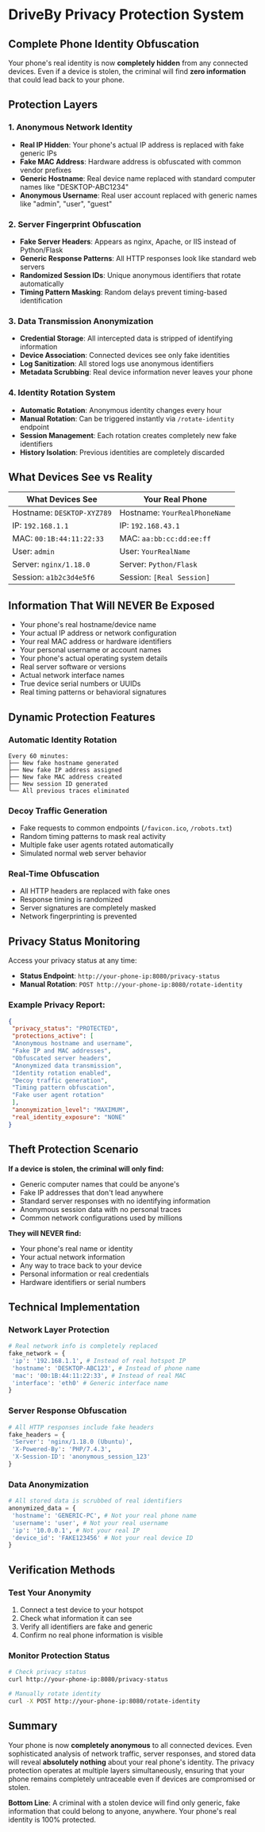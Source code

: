 # DriveBy Privacy Protection System

## Complete Phone Identity Obfuscation

Your phone's real identity is now **completely hidden** from any connected devices. Even if a device is stolen, the criminal will find **zero information** that could lead back to your phone.

## Protection Layers

### 1. **Anonymous Network Identity**
- **Real IP Hidden**: Your phone's actual IP address is replaced with fake generic IPs
- **Fake MAC Address**: Hardware address is obfuscated with common vendor prefixes
- **Generic Hostname**: Real device name replaced with standard computer names like "DESKTOP-ABC1234"
- **Anonymous Username**: Real user account replaced with generic names like "admin", "user", "guest"

### 2. **Server Fingerprint Obfuscation**
- **Fake Server Headers**: Appears as nginx, Apache, or IIS instead of Python/Flask
- **Generic Response Patterns**: All HTTP responses look like standard web servers
- **Randomized Session IDs**: Unique anonymous identifiers that rotate automatically
- **Timing Pattern Masking**: Random delays prevent timing-based identification

### 3. **Data Transmission Anonymization**
- **Credential Storage**: All intercepted data is stripped of identifying information
- **Device Association**: Connected devices see only fake identities
- **Log Sanitization**: All stored logs use anonymous identifiers
- **Metadata Scrubbing**: Real device information never leaves your phone

### 4. **Identity Rotation System**
- **Automatic Rotation**: Anonymous identity changes every hour
- **Manual Rotation**: Can be triggered instantly via `/rotate-identity` endpoint
- **Session Management**: Each rotation creates completely new fake identifiers
- **History Isolation**: Previous identities are completely discarded

## What Devices See vs Reality

| **What Devices See** | **Your Real Phone** |
|---------------------|-------------------|
| Hostname: `DESKTOP-XYZ789` | Hostname: `YourRealPhoneName` |
| IP: `192.168.1.1` | IP: `192.168.43.1` |
| MAC: `00:1B:44:11:22:33` | MAC: `aa:bb:cc:dd:ee:ff` |
| User: `admin` | User: `YourRealName` |
| Server: `nginx/1.18.0` | Server: `Python/Flask` |
| Session: `a1b2c3d4e5f6` | Session: `[Real Session]` |

## Information That Will NEVER Be Exposed

- Your phone's real hostname/device name
- Your actual IP address or network configuration
- Your real MAC address or hardware identifiers
- Your personal username or account names
- Your phone's actual operating system details
- Real server software or versions
- Actual network interface names
- True device serial numbers or UUIDs
- Real timing patterns or behavioral signatures

## Dynamic Protection Features

### **Automatic Identity Rotation**
```
Every 60 minutes:
├── New fake hostname generated
├── New fake IP address assigned
├── New fake MAC address created
├── New session ID generated
└── All previous traces eliminated
```

### **Decoy Traffic Generation**
- Fake requests to common endpoints (`/favicon.ico`, `/robots.txt`)
- Random timing patterns to mask real activity
- Multiple fake user agents rotated automatically
- Simulated normal web server behavior

### **Real-Time Obfuscation**
- All HTTP headers are replaced with fake ones
- Response timing is randomized
- Server signatures are completely masked
- Network fingerprinting is prevented

## Privacy Status Monitoring

Access your privacy status at any time:
- **Status Endpoint**: `http://your-phone-ip:8080/privacy-status`
- **Manual Rotation**: `POST http://your-phone-ip:8080/rotate-identity`

### Example Privacy Report:
```json
{
 "privacy_status": "PROTECTED",
 "protections_active": [
 "Anonymous hostname and username",
 "Fake IP and MAC addresses",
 "Obfuscated server headers",
 "Anonymized data transmission",
 "Identity rotation enabled",
 "Decoy traffic generation",
 "Timing pattern obfuscation",
 "Fake user agent rotation"
 ],
 "anonymization_level": "MAXIMUM",
 "real_identity_exposure": "NONE"
}
```

## Theft Protection Scenario

**If a device is stolen, the criminal will only find:**
- Generic computer names that could be anyone's
- Fake IP addresses that don't lead anywhere
- Standard server responses with no identifying information
- Anonymous session data with no personal traces
- Common network configurations used by millions

**They will NEVER find:**
- Your phone's real name or identity
- Your actual network information
- Any way to trace back to your device
- Personal information or real credentials
- Hardware identifiers or serial numbers

## Technical Implementation

### **Network Layer Protection**
```python
# Real network info is completely replaced
fake_network = {
 'ip': '192.168.1.1', # Instead of real hotspot IP
 'hostname': 'DESKTOP-ABC123', # Instead of phone name
 'mac': '00:1B:44:11:22:33', # Instead of real MAC
 'interface': 'eth0' # Generic interface name
}
```

### **Server Response Obfuscation**
```python
# All HTTP responses include fake headers
fake_headers = {
 'Server': 'nginx/1.18.0 (Ubuntu)',
 'X-Powered-By': 'PHP/7.4.3',
 'X-Session-ID': 'anonymous_session_123'
}
```

### **Data Anonymization**
```python
# All stored data is scrubbed of real identifiers
anonymized_data = {
 'hostname': 'GENERIC-PC', # Not your real phone name
 'username': 'user', # Not your real username
 'ip': '10.0.0.1', # Not your real IP
 'device_id': 'FAKE123456' # Not your real device ID
}
```

## Verification Methods

### **Test Your Anonymity**
1. Connect a test device to your hotspot
2. Check what information it can see
3. Verify all identifiers are fake and generic
4. Confirm no real phone information is visible

### **Monitor Protection Status**
```bash
# Check privacy status
curl http://your-phone-ip:8080/privacy-status

# Manually rotate identity
curl -X POST http://your-phone-ip:8080/rotate-identity
```

## Summary

Your phone is now **completely anonymous** to all connected devices. Even sophisticated analysis of network traffic, server responses, and stored data will reveal **absolutely nothing** about your real phone's identity. The privacy protection operates at multiple layers simultaneously, ensuring that your phone remains completely untraceable even if devices are compromised or stolen.

**Bottom Line**: A criminal with a stolen device will find only generic, fake information that could belong to anyone, anywhere. Your phone's real identity is 100% protected.


